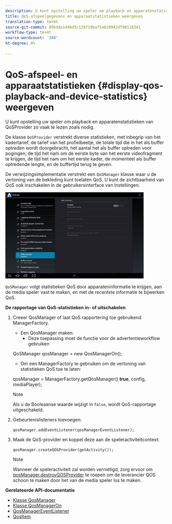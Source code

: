 ```yaml
---
description: U kunt opstelling uw speler om playback en apparatenstatistieken van QoSProvider zo vaak te lezen zoals nodig.
title: QoS-afspeelgegevens en apparaatstatistieken weergeven
translation-type: tm+mt
source-git-commit: 89bdda1d4bd5c126f19ba75a819942df901183d1
workflow-type: tm+mt
source-wordcount: '340'
ht-degree: 0%

---
```



# QoS-afspeel- en apparaatstatistieken {#display-qos-playback-and-device-statistics} weergeven

U kunt opstelling uw speler om playback en apparatenstatistieken van QoSProvider zo vaak te lezen zoals nodig.

De klasse `QoSProvider` verstrekt diverse statistieken, met inbegrip van het kadertarief, de tarief van het profielbeetje, de totale tijd die in het als buffer optreden wordt doorgebracht, het aantal het als buffer optreden voor pogingen, de tijd het nam om de eerste byte van het eerste videofragment te krijgen, de tijd het nam om het eerste kader, de momenteel als buffer optredende lengte, en de buffertijd terug te geven.

De verwijzingsimplementatie verstrekt een `QoSManager` klasse waar u de vertoning van de bekleding kunt toelaten QoS. U kunt de zichtbaarheid van QoS ook inschakelen in de gebruikersinterface van Instellingen:

![](assets/qos-configuration.jpg)

`QoSManager` volgt statistieken QoS door apparateninformatie te krijgen, aan de media speler vast te maken, en met de recentste informatie te bijwerken QoS.

**De rapportage van QoS-statistieken in- of uitschakelen**

1. Creeer QosManager of laat QoS rapportering toe gebruikend ManagerFactory.

   * Een QosManager maken:
      * Deze toepassing moet de functie voor de advertentieworkflow gebruiken

   QoSManager qosManager = new QosManagerOn();

   * Om een ManagerFactory te gebruiken om de vertoning van statistieken QoS toe te laten:

   qosManager = ManagerFactory.getQosManager()
   <b>true</b>, config, mediaPlayer);

   >[!NOTE]
   >
   >Als u de Booleaanse waarde wijzigt in `false`, wordt QoS-rapportage uitgeschakeld.

2. Gebeurtenislisteners toevoegen:

   `qosManager.addEventListener(qosManagerEventListener);`

3. Maak de QoS-provider en koppel deze aan de speleractiviteitcontext:

   `qosManager.createQOSProvider(getActivity());`

   >[!NOTE]
   >
   >Wanneer de speleractiviteit zal worden vernietigd, zorg ervoor om [qosManager.destroyQOSProvider](https://help.adobe.com/en_US/primetime/reference_implementation/android/javadoc/com/adobe/primetime/reference/manager/QosManager.html#destroyQOSProvider()) te roepen om de leverancier QOS schoon te maken door het van de media speler los te maken.

**Gerelateerde API-documentatie**

* [Klasse QosManager](https://help.adobe.com/en_US/primetime/api/reference_implementation/android/javadoc/com/adobe/primetime/reference/manager/QosManager.html)
* [Klasse QosManagerOn](https://help.adobe.com/en_US/primetime/api/reference_implementation/android/javadoc/com/adobe/primetime/reference/manager/QosManagerOn.html)
* [QosManagerEventListener](https://help.adobe.com/en_US/primetime/api/reference_implementation/android/javadoc/com/adobe/primetime/reference/manager/QosManager.QosManagerEventListener.html)
* [QosItem](https://help.adobe.com/en_US/primetime/api/reference_implementation/android/javadoc/com/adobe/primetime/reference/manager/QosManager.QosItem.html)
